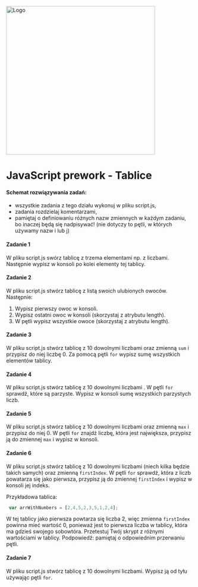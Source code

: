 <img alt="Logo" src="http://coderslab.pl/svg/logo-coderslab.svg" width="400">

#  JavaScript prework - Tablice

#### Schemat rozwiązywania zadań:

* wszystkie zadania z tego działu wykonuj w pliku script.js,
* zadania rozdzielaj komentarzami,
* pamiętaj o definiowaniu różnych nazw zmiennych w każdym zadaniu, bo inaczej będą się nadpisywać!
(nie dotyczy to pętli, w których używamy nazw i lub j)


#### Zadanie 1

W pliku script.js swórz tablicę z trzema elementami np. z liczbami. Następnie
wypisz w konsoli po kolei elementy tej tablicy.

#### Zadanie 2

W pliku script.js stwórz tablicę z listą swoich ulubionych owoców. Następnie:

1. Wypisz pierwszy owoc w konsoli.
2. Wypisz ostatni owoc w konsoli (skorzystaj z atrybutu length).
3. W pętli wypisz wszystkie owoce (skorzystaj z atrybutu length).

#### Zadanie 3

W pliku script.js stwórz tablicę z 10 dowolnymi liczbami oraz zmienną  ```sum``` i przypisz do niej liczbę 0. Za pomocą pętli ```for``` wypisz sumę wszystkich elementów tablicy.

#### Zadanie 4

W pliku script.js stwórz tablicę z 10 dowolnymi liczbami . W pętli ```for``` sprawdź, które są parzyste.
Wypisz w konsoli sumę wszystkich parzystych liczb.


#### Zadanie 5

W pliku script.js stwórz tablicę z 10 dowolnymi liczbami oraz zmienną  ```max``` i przypisz do niej 0. W pętli ```for``` znajdź liczbę, która jest największa, przypisz ją do zmiennej ```max``` i wypisz w konsoli.

#### Zadanie 6

W pliku script.js stwórz tablicę z 10 dowolnymi liczbami (niech kilka będzie takich samych) oraz zmienną ```firstIndex```. W pętli ```for``` sprawdź, która z liczb powatarza się jako pierwsza, przypisz ją do zmiennej ```firstIndex``` i wypisz w konsoli jej indeks.

Przykładowa tablica:

```JavaScript
 var arrWithNumbers = [2,4,5,2,3,5,1,2,4];
 ```

W tej tablicy jako pierwsza powtarza się liczba 2, więc zmienna ```firstIndex``` powinna mieć wartość 0, ponieważ jest to pierwsza liczba w tablicy, która ma gdzieś swojego sobowtóra.
Przetestuj Twój skrypt z różnymi wartościami w tablicy.
Podpowiedź: pamiętaj o odpowiednim przerwaniu pętli.

#### Zadanie 7

W pliku script.js stwórz tablicę z 10 dowolnymi liczbami. Wypisz ją od tyłu używając pętli ```for```.
